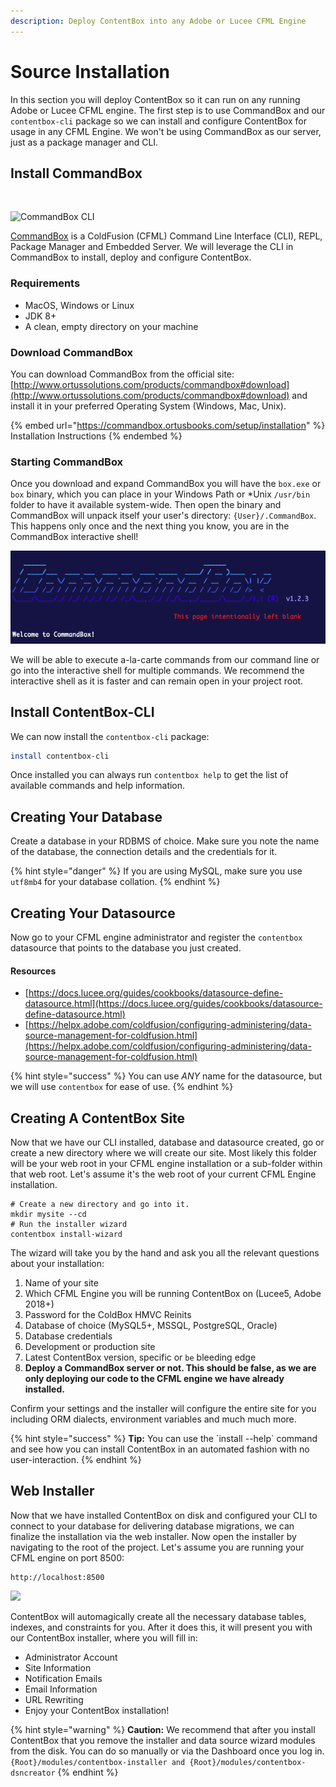 ```yaml
---
description: Deploy ContentBox into any Adobe or Lucee CFML Engine
---
```


# Source Installation

In this section you will deploy ContentBox so it can run on any running Adobe or Lucee CFML engine.  The first step is to use CommandBox and our `contentbox-cli` package so we can install and configure ContentBox for usage in any CFML Engine.  We won't be using CommandBox as our server, just as a package manager and CLI.

## Install CommandBox

​

![CommandBox CLI](https://files.gitbook.com/v0/b/gitbook-legacy-files/o/assets%2F-LA-UVvYQ9YKIVXFz01w%2F-LA-UcIjNIclM\_mn00Gl%2F-LA-UmLcoyZgINuAvL99%2FCommandBoxLogo.png?generation=1523647992482088\&alt=media)

​[CommandBox](http://www.ortussolutions.com/products/commandbox) is a ColdFusion (CFML) Command Line Interface (CLI), REPL, Package Manager and Embedded Server. We will leverage the CLI in CommandBox to install, deploy and configure ContentBox.

### Requirements <a href="#requirements" id="requirements"></a>

* MacOS, Windows or Linux
* JDK 8+
* A clean, empty directory on your machine

### Download CommandBox

You can download CommandBox from the official site: [http://www.ortussolutions.com/products/commandbox#download](http://www.ortussolutions.com/products/commandbox#download) and install it in your preferred Operating System (Windows, Mac, Unix).&#x20;

{% embed url="https://commandbox.ortusbooks.com/setup/installation" %}
Installation Instructions
{% endembed %}

### Starting CommandBox

Once you download and expand CommandBox you will have the `box.exe` or `box` binary, which you can place in your Windows Path or \*Unix `/usr/bin` folder to have it available system-wide. Then open the binary and CommandBox will unpack itself your user's directory: `{User}/.CommandBox`. This happens only once and the next thing you know, you are in the CommandBox interactive shell!

![box shell](<../../.gitbook/assets/image (8).png>)

We will be able to execute a-la-carte commands from our command line or go into the interactive shell for multiple commands. We recommend the interactive shell as it is faster and can remain open in your project root.

## Install ContentBox-CLI

We can now install the `contentbox-cli` package:

```bash
install contentbox-cli
```

Once installed you can always run `contentbox help` to get the list of available commands and help information.

## Creating Your Database

Create a database in your RDBMS of choice.  Make sure you note the name of the database, the connection details and the credentials for it.&#x20;

{% hint style="danger" %}
If you are using MySQL, make sure you use `utf8mb4` for your database collation.
{% endhint %}

## Creating Your Datasource

Now go to your CFML engine administrator and register the `contentbox` datasource that points to the database you just created.

#### Resources

* [https://docs.lucee.org/guides/cookbooks/datasource-define-datasource.html](https://docs.lucee.org/guides/cookbooks/datasource-define-datasource.html)
* [https://helpx.adobe.com/coldfusion/configuring-administering/data-source-management-for-coldfusion.html](https://helpx.adobe.com/coldfusion/configuring-administering/data-source-management-for-coldfusion.html)

{% hint style="success" %}
You can use _ANY_ name for the datasource, but we will use `contentbox` for ease of use.
{% endhint %}

## Creating A ContentBox Site

Now that we have our CLI installed, database and datasource created, go or create a new directory where we will create our site.  Most likely this folder will be your web root in your CFML engine installation or a sub-folder within that web root.  Let's assume it's the web root of your current CFML Engine installation.

```
# Create a new directory and go into it.
mkdir mysite --cd
# Run the installer wizard
contentbox install-wizard
```

The wizard will take you by the hand and ask you all the relevant questions about your installation:

1. Name of your site
2. Which CFML Engine you will be running ContentBox on (Lucee5, Adobe 2018+)
3. Password for the ColdBox HMVC Reinits
4. Database of choice (MySQL5+, MSSQL, PostgreSQL, Oracle)
5. Database credentials
6. Development or production site
7. Latest ContentBox version, specific or `be` bleeding edge
8. **Deploy a CommandBox server or not. This should be false, as we are only deploying our code to the CFML engine we have already installed.**

Confirm your settings and the installer will configure the entire site for you including ORM dialects, environment variables and much much more.

{% hint style="success" %}
**Tip:** You can use the \`install --help\` command and see how you can install ContentBox in an automated fashion with no user-interaction.
{% endhint %}

## Web Installer

Now that we have installed ContentBox on disk and configured your CLI to connect to your database for delivering database migrations, we can finalize the installation via the web installer.  Now open the installer by navigating to the root of the project.  Let's assume you are running your CFML engine on port 8500:

```
http://localhost:8500
```

![](../../images/installer\_wizard.png)

ContentBox will automagically create all the necessary database tables, indexes, and constraints for you. After it does this, it will present you with our ContentBox installer, where you will fill in:

* Administrator Account
* Site Information
* Notification Emails
* Email Information
* URL Rewriting
* Enjoy your ContentBox installation!

{% hint style="warning" %}
**Caution:** We recommend that after you install ContentBox that you remove the installer and data source wizard modules from the disk. You can do so manually or via the Dashboard once you log in. `{Root}/modules/contentbox-installer and {Root}/modules/contentbox-dsncreator`
{% endhint %}

